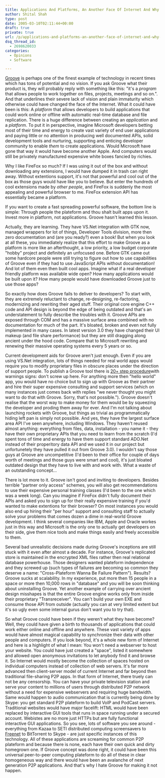 ```yaml
---
title: Applications And Platforms, An Another Face Of Internet And Why I Hate Groove
author: Shital Shah
type: post
date: 2005-03-10T02:11:44+00:00
draft: true
private: true
url: /p/applications-and-platforms-an-another-face-of-internet-and-why-i-hate-groove/
dsq_thread_id:
  - 2698620033
categories:
  - Opinions
  - Software

---
```

[Groove][1] is perhaps one of the finest example of technology in recent times which has tons of potential and no vision. If you ask Groove what their product is, they will probably reply with something like this: "it's a _program_ that allows people to work together on files, projects, meetings and so on.". And that underlines their severe lack of vision and plain immaturity which otherwise could have changed the face of the Internet. What it could have been is this: A _platform_ that allows developers to build applications that could work online or offline with automatic real-time database and file replication. There is a huge difference between creating an _application_ and a _platform_. To put it in perspective, imagine Microsoft developers betting most of their time and energy to create vast variety of end user applications and paying little or no attention in producing well documented APIs, solid development tools and nurturing, supporting and enticing developer community to enable _them_ to create applications. Would Microsoft have gone that way it would have become another Apple. And computers would still be privately manufactured expensive white boxes fancied by richies.

Why I like FireFox so much? If I was using it out of the box and without downloading any extensions, I would have dumped it in trash can right away. Without extentions support, it's not that powerful and cool out of the box as those guys would have like you to believe. But enter the hundreds of cool extensions made by _other people_, and FireFox is suddenly the most appealing and powerful browser to me. FireFox extension API has essentially became a platform.

If you want to create a fast spreading powerful software, the bottom line is simple: Through people the plateform and thou shalt built apps upon it. Invest more in platform, not applications. Groove hasn't learned this lesson.

Actually, they are learning. They have VS.Net integration with GTK now, managed wrappers for lot of things, Developer Tools division, more then zero documentation and (are you ready?) even a book! But when you look at all these, you immediately realize that this effort to make Groove as a platform is more like an afterthought, a low priority, a low budget corporate "hobby" project and definitely an unfocused one. Before GTK came out some hardcore people were still trying to figure out how to use capabilities of Groove even if they had to use JavaScript APIs without documentation! And lot of them even then built cool apps. Imagine what if a real developer friendly platform was available wide open? How many applications would be built upon it? How many people would have downloaded Groove just to use those apps?

So exactly how does Groove fails to deliver to developers? To start with, they are extremely reluctant to change, re-designing, re-factoring, modernizing and rewriting their aged stuff. Their original core engine C++ code and API design is beyond the edge of being outdated and that's an understatement to fully describe the troubles with it. Groove APIs are exposed through COM and has a massive surface area combined with no documentation for much of the part. It's bloated, broken and even not fully implemented in many cases. In latest version 3.0 they have changed their UI makeup (and file share performance) but they are still dragging along ancient under the hood code. Compare that to Microsoft rewriting and renewing their massive operating systems every 5 years or so.

Current development aids for Groove aren't just enough. Even if you are using VS.Net integration, lots of things needed for real world apps would require you to modify proprietary files in obscure places under the direction of support people. To publish a Groove tool there is [20+ step procedure][2]with warnings signs: don't screw up here. For anything more then "hello world" app, you would have no choice but to sign up with Groove as their partner and hire their super expensive consulting and support services (which on many instances just comes back with replies "we never thought you might want to do that with Groove. Sorry, that's not possible."). Groove doesn't realise that the worst way to make money for them would be by squeezing the developer and proding them away for ever. And I'm not talking about launching rockets with Groove, but things as trivial as programmatically hiding left pan is simply not possible. And yes, they have the largest surface area API I've seen anywhere, including Windows. They haven't reused almost anything: everything from files, data, installation - you name it - they have their own proprietary APIs that you need to learn from the scratch (I'd spent tons of time and energy to have them support standard ADO.Net instead of their properitory data API and we used it in our project but unfortunetely they have pulled it out from Groove 3.0). I wouldn't say those guys at Groove are uncompetitive (I'd been to their office for couple of days worth of meetings and those guys were smart and cool), it's just bloated outdated design that they have to live with and work with. What a waste of an outstanding concept...

There is lot more to it. Groove isn't good and inviting to developers. Besides terrible "partner only access" schemes, you will also get recommendations to use their expensive personal training classes (I'd been to the one which was a week long). Can you imagine if FireFox didn't fully document their APIs and asked you to sign up for their really expensive training if you'd wanted to make extentions for their browser? On most instances you would also end up hiring their "per hour" support and consulting staff to actually solve your problems that comes dozen a dime in real-world Groove development. I think several companies like IBM, Apple and Oracle workes just in this way and Microsoft is the only one to actually get developers on their side, give them nice tools and make things easily and freely accessible to them.

Several bad unrealistic decisions made during Groove's inceptions are still stuck with it even after almost a decade. For instance, Groove's replicated store is maintained in the encrypted XML files rather then real relational database powerhouse. Those designers wanted plateform independence and they screwed up (such types of failures are becoming so common they deserve a name: "Cross-Plateform Wanna Be Failure Pattern"). Results? Groove sucks at scalability. In my experience, put more then 15 people in a space or more then 10,000 rows in "database" and you will be soon thinking about uninstalling Groove. Yet another example of carrying over ancient design misshapes is that the entire Groove engine works only from inside their proprietary "Transreceiver". You can't build your own EXE and consume those API from outside (actually you can at very limited extent but it's so ugly even some internal gurus don't want you to try that).

So what Groove could have been if they weren't what they have become? Well, they could have given a birth to thousands of applications that could work either online and offline and anywhere. These vast variety of apps would have almost magical capability to synchronize their data with other people and computers. If you look beyond, it's a whole new form of Internet and here is a highlight of what I mean: You won't need a webserver to host your website. You could have just created a "space", listed it somewhere and allowed open anonymous invitations to let anybody find it and browse it. So Internet would mostly become the collection of spaces hosted on individual computers instead of collection of web servers. It's far more advanced then client-server model of current Internet and far beyond then traditional file-sharing P2P apps. In that form of Internet, there truely can not be any censorship. You can have your private television station and serve your content to millions of users through distributed P2P network without a need for expensive webservers and requiring huge bandwidth. Same would happen to audio communication that is currently being done by Skype: you get standard P2P plateform to build VoIP and PodCast servers. Traditional websites would have major facelift: HTML would have been replaced by interactive GUI tools that runs in space running under a secured account. Webistes are no more just HTTPs but are fully functional interactive GUI applications. So you see, lots of software you see around - everything from Kazaa to SETI distributed computing screensavers to [Freenet][3] to BitTorrent to Skype - are just specific instances of this technology. All of these applications are screaming for common P2P plateform and because there is none, each have their own quick and dirty homegrown one. If Groove concept was done right, it could have been this universal peer-to-peer computing plateform to do all of these in clear homogeneous way and there would have been an avalanche of next generation P2P applications. And that's why I hate Groove for making it not happen.

 [1]: http://www.Groove.net
 [2]: %20http://www.ischool.washington.edu/groove/solutions/groove_tool_publication.html
 [3]: %20http://freenet.sourceforge.net/